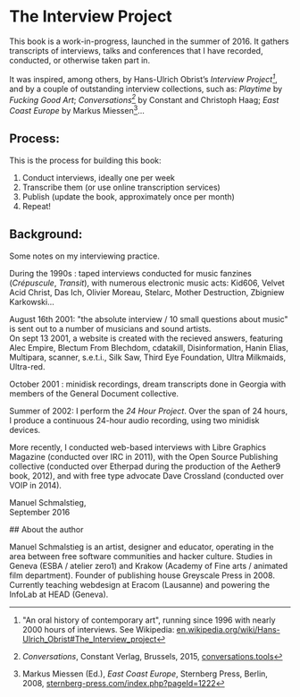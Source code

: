 # The Interview Project

This book is a work-in-progress, launched in the summer of 2016. It gathers transcripts of interviews, talks and conferences that I have recorded, conducted, or otherwise taken part in. 

It was inspired, among others, by Hans-Ulrich Obrist’s *Interview Project[^huo]*, and by a couple of outstanding interview collections, such as: *Playtime* by *Fucking Good Art*; *Conversations[^conv]* by Constant and Christoph Haag; *East Coast Europe* by Markus Miessen[^ECE]...

## Process:

This is the process for building this book:

1. Conduct interviews, ideally one per week
2. Transcribe them (or use online transcription services)
3. Publish (update the book, approximately once per month)
4. Repeat!

## Background:

Some notes on my interviewing practice. 

During the 1990s : taped interviews conducted for music fanzines (*Crépuscule*, *Transit*), with numerous electronic music acts: Kid606, Velvet Acid Christ, Das Ich, Olivier Moreau, Stelarc, Mother Destruction, Zbigniew Karkowski...

August 16th 2001: "the absolute interview / 10 small questions about music" is sent out to a number of musicians and sound artists.  
On sept 13 2001, a website is created with the recieved answers, featuring Alec Empire, Blectum From Blechdom, cdatakill, Disinformation, Hanin Elias, Multipara, scanner, s.e.t.i., Silk Saw, Third Eye Foundation, Ultra Milkmaids, Ultra-red.

October 2001 : minidisk recordings, dream transcripts done in Georgia with members of the General Document collective.

Summer of 2002: I perform the *24 Hour Project*. Over the span of 24 hours, I produce a continuous 24-hour audio recording, using two minidisk devices.

More recently, I conducted web-based interviews with Libre Graphics Magazine (conducted over IRC in 2011), with the Open Source Publishing collective (conducted over Etherpad during the production of the Aether9 book, 2012), and with free type advocate Dave Crossland (conducted over VOIP in 2014).

Manuel Schmalstieg,   
September 2016

## About the author

Manuel Schmalstieg is an artist, designer and educator, operating in the area between free software communities and hacker culture. Studies in Geneva (ESBA / atelier zero1) and Krakow (Academy of Fine arts / animated film department). Founder of publishing house Greyscale Press in 2008. Currently teaching webdesign at Eracom (Lausanne) and powering the InfoLab at HEAD (Geneva).


[^huo]: "An oral history of contemporary art", running since 1996 with nearly 2000 hours of interviews. See Wikipedia: [en.wikipedia.org/wiki/Hans-Ulrich_Obrist#The_Interview_project](https://en.wikipedia.org/wiki/Hans-Ulrich_Obrist#The_Interview_project)

[^conv]: *Conversations*, Constant Verlag, Brussels, 2015, [conversations.tools](http://conversations.tools/)

[^ECE]: Markus Miessen (Ed.), *East Coast Europe*, Sternberg Press, Berlin, 2008, [sternberg-press.com/index.php?pageId=1222](http://www.sternberg-press.com/index.php?pageId=1222)

